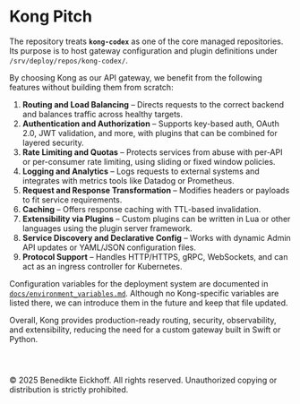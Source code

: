 # Kong Pitch

The repository treats **`kong-codex`** as one of the core managed repositories. Its purpose is to host gateway configuration and plugin definitions under `/srv/deploy/repos/kong-codex/`.

By choosing Kong as our API gateway, we benefit from the following features without building them from scratch:

1. **Routing and Load Balancing** – Directs requests to the correct backend and balances traffic across healthy targets.
2. **Authentication and Authorization** – Supports key-based auth, OAuth 2.0, JWT validation, and more, with plugins that can be combined for layered security.
3. **Rate Limiting and Quotas** – Protects services from abuse with per-API or per-consumer rate limiting, using sliding or fixed window policies.
4. **Logging and Analytics** – Logs requests to external systems and integrates with metrics tools like Datadog or Prometheus.
5. **Request and Response Transformation** – Modifies headers or payloads to fit service requirements.
6. **Caching** – Offers response caching with TTL-based invalidation.
7. **Extensibility via Plugins** – Custom plugins can be written in Lua or other languages using the plugin server framework.
8. **Service Discovery and Declarative Config** – Works with dynamic Admin API updates or YAML/JSON configuration files.
9. **Protocol Support** – Handles HTTP/HTTPS, gRPC, WebSockets, and can act as an ingress controller for Kubernetes.

Configuration variables for the deployment system are documented in [`docs/environment_variables.md`](../docs/environment_variables.md). Although no Kong-specific variables are listed there, we can introduce them in the future and keep that file updated.

Overall, Kong provides production-ready routing, security, observability, and extensibility, reducing the need for a custom gateway built in Swift or Python.

```



```
© 2025 Benedikte Eickhoff. All rights reserved.
Unauthorized copying or distribution is strictly prohibited.
```

